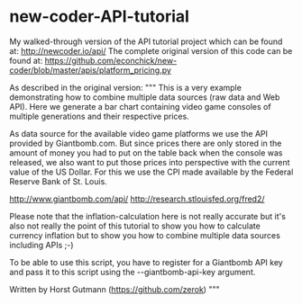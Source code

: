 new-coder-API-tutorial
======================
My walked-through version of the API tutorial project which can be found at:
http://newcoder.io/api/
The complete original version of this code can be found at: 
https://github.com/econchick/new-coder/blob/master/apis/platform_pricing.py

As described in the original version: 
"""
This is a very example demonstrating how to combine multiple data sources (raw
data and Web API). Here we generate a bar chart containing video game consoles
of multiple generations and their respective prices.

As data source for the available video game platforms we use the API provided
by Giantbomb.com. But since prices there are only stored in the amount of money
you had to put on the table back when the console was released, we also want
to put those prices into perspective with the current value of the US Dollar.
For this we use the CPI made available by the Federal Reserve Bank of St.
Louis.

http://www.giantbomb.com/api/
http://research.stlouisfed.org/fred2/

Please note that the inflation-calculation here is not really accurate but
it's also not really the point of this tutorial to show you how to calculate
currency inflation but to show you how to combine multiple data sources
including APIs ;-)

To be able to use this script, you have to register for a Giantbomb API key
and pass it to this script using the --giantbomb-api-key argument.

Written by Horst Gutmann (https://github.com/zerok)
"""
